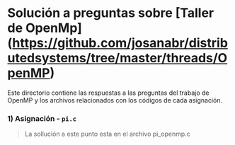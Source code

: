 # Solución a preguntas sobre [Taller de OpenMp] (https://github.com/josanabr/distributedsystems/tree/master/threads/OpenMP)
Este directorio contiene las respuestas a las preguntas del trabajo de OpenMP y los archivos relacionados con los códigos de cada asignación.

### 1) Asignación - `pi.c`

> La sollución a este punto esta en el archivo pi_openmp.c
